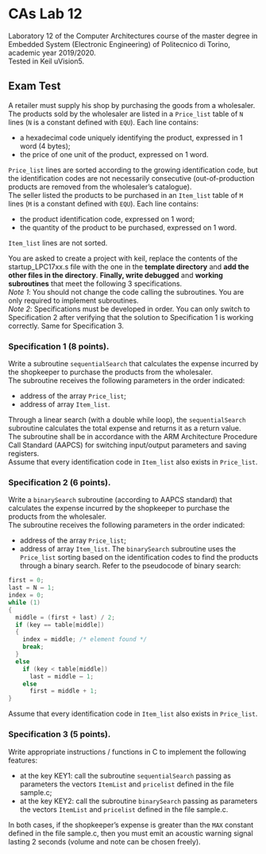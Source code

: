 # CAs Lab 12
Laboratory 12 of the Computer Architectures course of the master degree in Embedded System (Electronic Engineering) of Politecnico di Torino, academic year 2019/2020.<br/>
Tested in Keil uVision5.

## Exam Test
A retailer must supply his shop by purchasing the goods from a wholesaler. The products sold by the wholesaler are listed in a `Price_list` table of `N` lines (`N` is a constant defined with `EQU`). Each line contains:
- a hexadecimal code uniquely identifying the product, expressed in 1 word (4 bytes);
- the price of one unit of the product, expressed on 1 word.

`Price_list` lines are sorted according to the growing identification code, but the identification codes are not necessarily consecutive (out-of-production products are removed from the wholesaler’s catalogue).<br/>
The seller listed the products to be purchased in an `Item_list` table of `M` lines (`M` is a constant defined with `EQU`). Each line contains:
- the product identification code, expressed on 1 word;
- the quantity of the product to be purchased, expressed on 1 word.

`Item_list` lines are not sorted.<br/>

You are asked to create a project with keil, replace the contents of the startup_LPC17xx.s file with the one in the **template directory** and **add the other files in the directory**. **Finally, write debugged** and **working subroutines** that meet the following 3 specifications.<br/>
_Note 1_: You should not change the code calling the subroutines. You are only required to implement subroutines.<br/>
_Note 2_: Specifications must be developed in order. You can only switch to Specification 2 after verifying that the solution to Specification 1 is working correctly. Same for Specification 3.

### Specification 1 (8 points).
Write a subroutine `sequentialSearch` that calculates the expense incurred by the shopkeeper to purchase the products from the wholesaler.<br/>
The subroutine receives the following parameters in the order indicated:
- address of the array `Price_list`;
- address of array `Item_list`.

Through a linear search (with a double while loop), the `sequentialSearch` subroutine calculates the total expense and returns it as a return value.<br/>
The subroutine shall be in accordance with the ARM Architecture Procedure Call Standard (AAPCS) for switching input/output parameters and saving registers.<br/>
Assume that every identification code in `Item_list` also exists in `Price_list`.

### Specification 2 (6 points).
Write a `binarySearch` subroutine (according to AAPCS standard) that calculates the expense incurred by the shopkeeper to purchase the products from the wholesaler.<br/>
The subroutine receives the following parameters in the order indicated:
- address of the array `Price_list`;
- address of array `Item_list`.
The `binarySearch` subroutine uses the `Price_list` sorting based on the identification codes to find the products through a binary search. Refer to the pseudocode of binary search:
```c
first = 0;
last = N – 1;
index = 0;
while (1)
{
  middle = (first + last) / 2;
  if (key == table[middle])
  {
    index = middle; /* element found */
    break;
  }
  else
    if (key < table[middle])
      last = middle – 1;
    else
      first = middle + 1;
}
```
Assume that every identification code in `Item_list` also exists in `Price_list`.

### Specification 3 (5 points).
Write appropriate instructions / functions in C to implement the following features:
- at the key KEY1: call the subroutine `sequentialSearch` passing as parameters the vectors `ItemList` and `pricelist` defined in the file sample.c;
- at the key KEY2: call the subroutine `binarySearch` passing as parameters the vectors `ItemList` and `pricelist` defined in the file sample.c.

In both cases, if the shopkeeper’s expense is greater than the `MAX` constant defined in the file sample.c, then you must emit an acoustic warning signal lasting 2 seconds (volume and note can be chosen freely).
